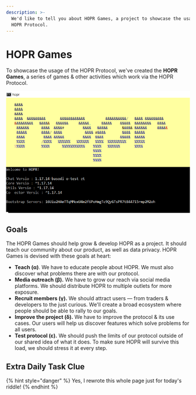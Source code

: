 ```yaml
---
description: >-
  We'd like to tell you about HOPR Games, a project to showcase the usage of the
  HOPR Protocol.
---
```


# HOPR Games

To showcase the usage of the HOPR Protocol, we've created the **HOPR Games**, a series of games & other activities which work via the HOPR Protocol.

![](../../.gitbook/assets/hopr-no-n.png)

## Goals

The HOPR Games should help grow & develop HOPR as a project. It should teach our community about our product, as well as data privacy. HOPR Games is devised with these goals at heart:

* **Teach \(α\)**. We have to educate people about HOPR. We must also discover what problems there are with our protocol.
* **Media outreach \(β\).** We have to grow our reach via social media platforms. We should distribute HOPR to multiple outlets for more exposure.
* **Recruit members \(γ\).** We should attract users — from traders & developers to the just curious. We'll create a broad ecosystem where people should be able to rally to our goals.
* **Improve the project \(δ\).** We have to improve the protocol & its use cases. Our users will help us discover features which solve problems for all users.
* **Test protocol \(ε\).** We should push the limits of our protocol outside of our shared idea of what it does. To make sure HOPR will survive this load, we should stress it at every step.

## Extra Daily Task Clue

{% hint style="danger" %}
Yes, I rewrote this whole page just for today's riddle!
{% endhint %}



